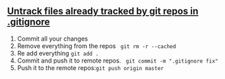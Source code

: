 ## [Untrack files already tracked by git repos in .gitignore](http://www.codeblocq.com/2016/01/Untrack-files-already-added-to-git-repository-based-on-gitignore/)

1. Commit all your changes
2. Remove everything from the repos
``` git rm -r --cached```
3. Re add everything
``` git add . ```
4. Commit and push it to remote repos.
``` git commit -m ".gitignore fix"```
5. Push it to the remote repos:```git push origin master```
